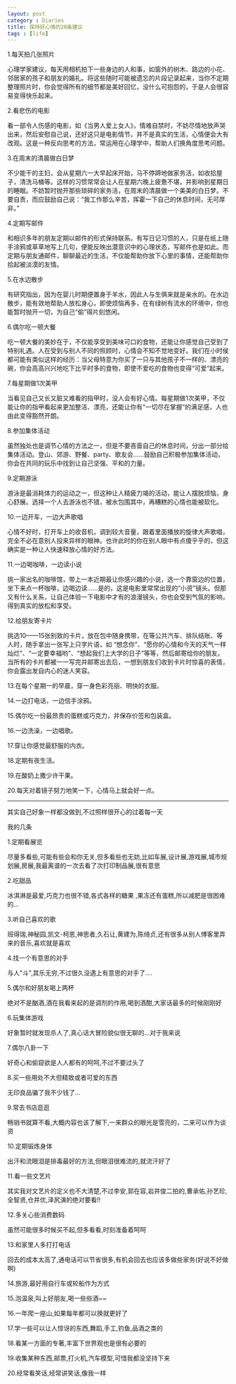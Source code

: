 ```yaml
---
layout: post
category : Diaries
title: 保持好心情的20条建议
tags : [life]
---
```



1.每天拍几张照片

心理学家建议，每天用相机拍下一些身边的人和事，如窗外的树木、路边的小花、邻居家的孩子和朋友的婚礼。将这些随时可能被遗忘的片段记录起来，当你不定期整理照片时，你会觉得所有的细节都是美好回忆，没什么可抱怨的，于是人会很容易变得快乐起来。

2.看悲伤的电影

看一部令人伤感的电影，如《当男人爱上女人》，情难自禁时，不妨尽情地放声哭出来，然后安慰自己说，还好这只是电影情节，并不是真实的生活，心情便会大有改观。这是一种反向思考的方法，常运用在心理学中，帮助人们换角度思考问题。

3.在周末的清晨做白日梦

不少能干的主妇，会从星期六一大早起床开始，马不停蹄地做家务活，如收拾屋子，清洗马桶等。这样的习惯常常会让人在星期六晚上疲惫不堪，并影响到星期日的睡眠。不妨暂时抛开那些琐碎的家务活，在周末的清晨做一个美美的白日梦。不要自责，而应鼓励自己说：“我工作那么辛苦，挥霍一下自己的休息时间，无可厚非。”

4.定期写邮件

和相识多年的朋友定期以邮件的形式保持联系。有写日记习惯的人，只是在纸上随手涂鸦或草草地写上几句，便能反映出潜意识中的心理状态，写邮件也是如此。而定期与朋友通邮件，聊聊最近的生活，不仅能帮助你放下心里的事情，还能帮助你拾起被淡漠的友情。

5.在水边散步

有研究指出，因为在婴儿时期便置身于羊水，因此人与生俱来就是亲水的。在水边散步，能有效地帮助人放松身心，即使烦恼再多，在有绿树有流水的环境中，你也能暂时抛开一切，为自己“偷”得片刻悠闲。

6.偶尔吃一顿大餐

吃一顿大餐的美妙在于，不仅能享受到美味可口的食物，还能让你感觉自己受到了特别礼遇。人在受到与别人不同的照顾时，心情会不知不觉地变好。我们在小时侯都可能有类似这样的经历：当父母特意为你买了一只与其他孩子不一样的、漂亮的碗，你会高高兴兴地吃下比平时多的食物，即使不爱吃的食物也变得“可爱”起来。

7.每星期做1次美甲

当看见自己又长又脏又难看的指甲时，没人会有好心情。每星期做1次美甲，不仅能让你的指甲看起来更加整洁、漂亮，还能让你有“一切尽在掌握”的满足感，人也由此变得豁然开朗。

8.参加集体活动

虽然独处也是调节心情的方法之一，但是不要吝啬自己的休息时间，分出一部分给集体活动。登山、郊游、野餐、party、歌友会……鼓励自己积极参加集体活动，你会在共同的玩乐中找到让自己坚强、平和的力量。

9.定期游泳

游泳是最消耗体力的运动之一，但这种让人精疲力竭的活动，能让人摆脱烦恼，身心舒展。选择一个人去游泳也不错，被水包围其中，再糟糕的心情也能被软化。

10.一边开车，一边大声歌唱

心情不好时，打开车上的收音机，调到较大音量，跟着里面播放的旋律大声歌唱，完全不必在意别人投来异样的眼神。也许此时的你在别人眼中有点傻乎乎的，但这确实是一种让人快速释放心情的好方法。

11.一边喝咖啡，一边读小说

挑一家出名的咖啡馆，带上一本近期最让你感兴趣的小说，选一个靠窗边的位置，坐下来点一杯咖啡，边喝边读……是的，这是电影里常常出现的“小资”镜头。但那又有什么关系，让自己体验一下电影中才有的浪漫镜头，你也会受到气氛的影响，得到真实的放松和享受。

12.给朋友寄卡片

挑选10——15张别致的卡片，放在包中随身携带，在等公共汽车、排队结账、等人时，随手拿出一张写上只字片语，如 “想念你”、“愿你的心情和今天的天气一样灿烂”、“一定要幸福哟”、“想起我们上大学的日子”等等，然后邮寄给你的朋友。当所有的卡片都被一一写完并邮寄出去后，一想到朋友们收到卡片时惊喜的表情，你会露出发自内心的迷人笑容。

13.在每个星期一的早晨，穿一身色彩亮丽、明快的衣服。

14.一边打电话，一边信手涂鸦。

15.偶尔吃一份最昂贵的蛋糕或巧克力，并保存价签和包装盒。

16.一边洗澡，一边唱歌。

17.穿让你感觉最舒服的内衣。

18.定期有夜生活。

19.在酸奶上撒少许干果。

20.每天对着镜子努力地笑一下，心情马上就会好一点。
 
 ---

其实自己好象一样都没做到,不过照样很开心的过着每一天
 
我的几条
 
1.定期看展览
 
尽量多看些,可能有些会和你无关,但多看些也无妨,比如车展,设计展,游戏展,城市规划展,房展,我最离谱的一次去看了次打印制品展,很有意思
 
2.吃甜品    
 
冰淇淋是最爱,巧克力也很不错,各式各样的糖果 ,果冻还有蛋糕,所以减肥是很困难的...
 
3.听自己喜欢的歌
 
班得瑞,神秘园,凯文-柯恩,神思者,久石让,黄建为,陈绮贞,还有很多从别人博客里弄来的音乐,喜欢就是喜欢
 
4.找一个有意思的对手
 
与人"斗",其乐无穷,不过很久没遇上有意思的对手了....
 
5.偶尔和好朋友喝上两杯
 
绝对不是酗酒,酒在我看来起的是调剂的作用,喝到酒酣,大家话最多的时候刚刚好
 
6.玩集体游戏
 
好象暂时就发现杀人了,真心话大冒险貌似很无聊的...对于我来说
 
7.偶尔八卦一下
 
好奇心和偷窥欲是人人都有的呵呵,不过不要过头了
 
8.买一些用处不大但精致或者可爱的东西
 
无印良品骗了我不少钱了...
 
9.常去书店逛逛
 
畅销书就算不看,大概内容也该了解下,一来群众的眼光是雪亮的，二来可以作为谈资
 
10.定期锻炼身体
 
出汗和流眼泪是排毒最好的方法,但眼泪很难流的,就流汗好了
 
11.看一些文艺片
 
其实我对文艺片的定义也不大清楚,不过李安,郭在容,岩井俊二拍的,曹承佑,孙艺珍,全智贤,仓井优,泽尻演的绝对要看!!
 
12.多关心些消费数码
 
虽然可能很多时候买不起,但多看看,时刻准备着呵呵
 
13.和家里人多打打电话
 
回去的成本太高了,通电话可以节省很多,有机会回去也应该多做些家务(好说不好做啊)
 
14.旅游,最好用自行车或轮船作为方式
 
15.泡温泉,叫上好朋友,喝一些些酒~~
 
16.一年爬一座山,如果每年都可以换就更好了
 
17.学一些可以让人惊讶的东西,舞蹈,手工,钓鱼,品酒之类的
 
18.看某一方面的专著,丰富下世界观也是很有必要的
 
19.收集某种东西,邮票,打火机,汽车模型,可惜我都没坚持下来
 
20.经常看笑话,经常讲笑话,像我一样
